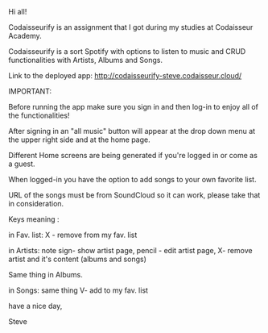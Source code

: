Hi all!

Codaisseurify is an assignment that I got during my studies at Codaisseur Academy.

Codaisseurify is a sort Spotify with options to listen to music and CRUD functionalities with Artists, Albums and Songs.


Link to the deployed app: http://codaisseurify-steve.codaisseur.cloud/

IMPORTANT:

Before running the app make sure you sign in and then log-in to enjoy all of the functionalities!

After signing in an "all music" button will appear at the drop down menu at the upper right side and at the home page.

Different Home screens are being generated if you're logged in or come as a guest.

When logged-in you have the option to add songs to your own favorite list.

URL of the songs must be from SoundCloud so it can work, please take that in consideration.

Keys meaning :

in Fav. list: X - remove from my fav. list

in Artists: note sign- show artist page, pencil - edit artist page, X- remove artist and it's content (albums and songs)

Same thing in Albums.

in Songs: same thing V- add to my fav. list


have a nice day,  

  Steve
